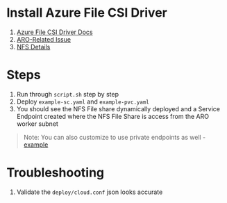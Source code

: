 # Install Azure File CSI Driver

1. [Azure File CSI Driver Docs](https://github.com/kubernetes-sigs/azurefile-csi-driver)
2. [ARO-Related Issue](https://github.com/kubernetes-sigs/azurefile-csi-driver/issues/714)
3. [NFS Details](https://github.com/kubernetes-sigs/azurefile-csi-driver/tree/master/deploy/example/nfs)

# Steps
1. Run through `script.sh` step by step
2. Deploy `example-sc.yaml` and `example-pvc.yaml`
3. You should see the NFS File share dynamically deployed and a Service Endpoint created where the NFS File Share is access from the ARO worker subnet
> Note: You can also customize to use private endpoints as well - [example](https://github.com/kubernetes-sigs/azurefile-csi-driver/issues/718)

# Troubleshooting
1. Validate the `deploy/cloud.conf` json looks accurate
